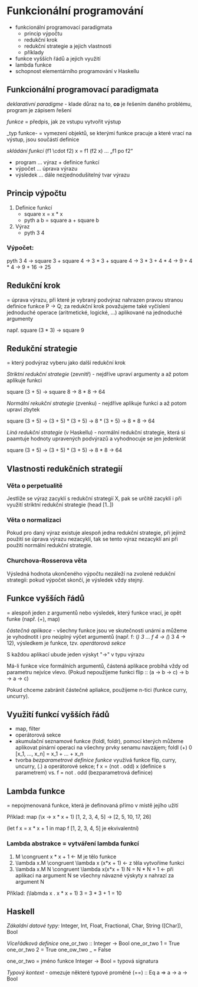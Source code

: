 # Funkcionální programování
- funkcionální programovací paradigmata
    - princip výpočtu
    - redukční krok
    - redukční strategie a jejich vlastnosti
    - příklady
- funkce vyšších řádů a jejich využití
- lambda funkce
- schopnost elementárního programování v Haskellu

## Funkcionální programovací paradigmata
_deklarativní paradigme_ - klade důraz na to, **co** je řešením daného problému, program je zápisem řešení

_funkce_ = předpis, jak ze vstupu vytvořit výstup

_typ funkce- = vymezení objektů, se kterými funkce pracuje a které vrací na výstup, jsou součástí definice

_skládání funkcí_ (f1 \cdot f2) x = f1 (f2 x) ... „f1 po f2“

- program ... výraz + definice funkcí
- výpočet ... úprava výrazu
- výsledek ... dále nezjednodušitelný tvar výrazu

## Princip výpočtu

1. Definice funkcí
    - square x = x * x
    - pyth a b = square a + square b
2. Výraz
    - pyth 3 4

### Výpočet:

pyth 3 4 -> square 3 + square 4 -> 3 * 3 + square 4 -> 3 * 3 + 4 * 4 -> 9 + 4 * 4 -> 9 + 16 -> 25

## Redukční krok
= úprava výrazu, při které je vybraný podvýraz nahrazen pravou stranou definice funkce P -> Q; za redukční krok považujeme také vyčíslení jednoduché operace (aritmetické, logické, ...) aplikované na jednoduché argumenty

např. square (3 * 3) -> square 9

## Redukční strategie
= který podvýraz vyberu jako další redukční krok

_Striktní redukční strategie_ (zevnitř) - nejdříve upraví argumenty a až potom aplikuje funkci

square (3 + 5) -> square 8 -> 8 * 8 -> 64

_Normální rekukční strategie_ (zvenku) - nejdříve aplikuje funkci a až potom upraví zbytek

square (3 + 5) -> (3 + 5) * (3 + 5) -> 8 * (3 + 5) -> 8 * 8 -> 64

_Líná redukční strategie_ (v Haskellu) - normální redukční strategie, která si paamtuje hodnoty upravených podvýrazů a vyhodnocuje se jen jedenkrát

square (3 + 5) -> (3 + 5) * (3 + 5) -> 8 * 8 -> 64

## Vlastnosti redukčních strategií

### Věta o perpetualitě
Jestliže se výraz zacyklí s redukční strategií X, pak se určitě zacyklí i při využití striktní redukční strategie (head [1..])

### Věta o normalizaci
Pokud pro daný výraz existuje alespoň jedna redukční strategie, při jejímž použití se úprava výrazu nezacyklí, tak se tento výraz nezacyklí ani při použití normální redukční strategie.

### Churchova-Rosserova věta
Výsledná hodnota ukončeného výpočtu nezáleží na zvolené redukční strategii: pokud výpočet skončí, je výsledek vždy stejný.

## Funkce vyšších řádů
= alespoň jeden z argumentů nebo výsledek, který funkce vrací, je opět funke (např. (+), map)

_částečná aplikace_ - všechny funkce jsou ve skutečnosti unární a můžeme je vyhodnotit i pro neúplný výčet argumentů (např. f: (*) 3 ... f 4 -> (*) 3 4 -> 12), výsledkem je funkce, tzv. _operátorová sekce_

S každou aplikací ubude jeden výskyt "->" v typu výrazu

Má-li funkce více formálních argumentů, částená aplikace probíhá vždy od parametru nejvíce vlevo. (Pokud nepoužijeme funkci flip :: (a -> b -> c) -> b -> a -> c)

Pokud chceme zabránit částečné apliakce, použijeme n-tici (funkce curry, uncurry).

## Využití funkcí vyšších řádů
- map, filter
- operátorová sekce
- akumulační seznamové funkce (foldl, foldr), pomocí kterých můžeme aplikovat pinární operaci na všechny prvky senamu navzájem; foldl (+) 0 [x_1, ..., x_n] = x_1 + ... + x_n
- tvorba _bezparametrové definice funkce_ využívá funkce flip, curry, uncurry, (.) a operátorové sekce; f x = (not . odd) x (definice s parametrem) vs. f = not . odd (bezparametrová definice)

## Lambda funkce
= nepojmenovaná funkce, která je definovaná přímo v místě jejího užití

Příklad: map (\x -> x * x + 1) [1, 2, 3, 4, 5] -> [2, 5, 10, 17, 26]

(let f x = x * x + 1 in map f [1, 2, 3, 4, 5] je ekvivalentní)

### Lambda abstrakce = vytváření lambda funkcí
1. M \congruent x * x + 1 <- M je tělo funkce
2. \lambda x.M \congruent \lambda x (x*x + 1) <- z těla vytvoříme funkci
3. \lambda x.M N \congruent \lambda x(x*x + 1) N = N * N + 1 <- při aplikaci na argument N se všechny návazné výskyty x nahrazí za argument N

Příklad: (\labmda x . x * x + 1) 3 = 3 * 3 + 1 = 10

## Haskell
_Zákaldní datové typy:_ Integer, Int, Float, Fractional, Char, String ([Char]), Bool

_Víceřádková definice_
one_or_two :: Integer -> Bool
one_or_two 1 = True
one_or_two 2 = True
one_ow_two _ = False

one_or_two = jméno funkce
Integer -> Bool = typová signatura

_Typový kontext_ - omezuje některé typové proměné
(==) :: Eq a => a -> a -> Bool
